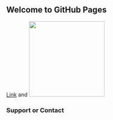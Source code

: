 ## Welcome to GitHub Pages

[Link](url) and 
<img src="https://user-images.githubusercontent.com/62349016/113608853-5a803f80-964b-11eb-8e96-b1a821fe726c.png" width="200" height="200">

### Support or Contact
